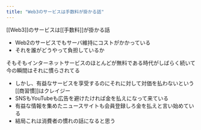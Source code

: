 ```yaml
---
title: "Web3のサービスは手数料が掛かる話"
---
```


[[Web3]]のサービスは[[手数料]]が掛かる話
- Web2のサービスでもサーバ維持にコストがかかっている
- それを誰がどうやって負担しているか

そもそもインターネットサービスのほとんどが無料である時代がしばらく続いて今の瞬間はそれに慣らされてる
- しかし、有益なサービスを享受するのにそれに対して対価を払わないという[[商習慣]]はクレイジー
- SNSもYouTubeも広告を避けたければ金を払えになって来ている
- 有益な情報を集めたニュースサイトも会員登録しろ金を払えと言い始めている
- 結局これは消費者の慣れの話になると思う

